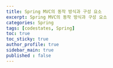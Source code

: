 ```yaml
---
title: Spring MVC의 동작 방식과 구성 요소
excerpt: Spring MVC의 동작 방식과 구성 요소
categories: Spring
tags: [codestates, Spring]
toc: true
toc_sticky: true
author_profile: true
sidebar_main: true
published : false
---
```


